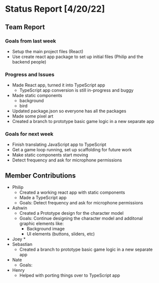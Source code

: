 # Status Report [4/20/22]
## Team Report
### Goals from last week
* Setup the main project files (React)
* Use create react app package to set up initial files (Philip and the backend people)

### Progress and Issues
* Made React app, turned it into TypeScript app
  * TypeScript app conversion is still in-progress and buggy
* Made static components 
  * background
  * bird
* Updated package.json so everyone has all the packages
* Made some pixel art
* Created a branch to prototype basic game logic in a new separate app

### Goals for next week
* Finish translating JavaScript app to TypeScript
* Get a game loop running, set up scaffolding for future work
* Make static components start moving
* Detect frequency and ask for microphone permissions

## Member Contributions
* Philip
	* Created a working react app with static components
	* Made a TypeScript app
	* Goals:  Detect frequency and ask for microphone permissions
* Ashwin
	* Created a Prototype design for the character model
	* Goals: Continue designing the character model and additonal graphic elements like:
		* Background image
		* UI elements (buttons, sliders, etc)
* Joey
	* 
* Sebastian
	* Created a branch to prototype basic game logic in a new separate app
* Nate
	* Goals: 
* Henry
	* Helped with porting things over to TypeScript app
